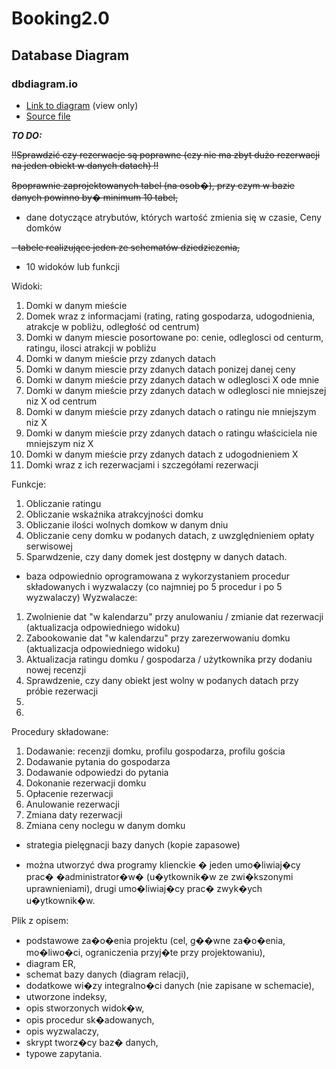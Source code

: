 # Booking2.0

## Database Diagram

### dbdiagram.io

- [Link to diagram](https://dbdiagram.io/d/63d2c531296d97641d7c61c4) (view only)
- [Source file](./diagram-src.txt)

***TO DO:***

~~!!Sprawdzić czy rezerwacje są poprawne (czy nie ma zbyt dużo rezerwacji na jeden obiekt w danych datach) !!~~

~~8poprawnie zaprojektowanych tabel (na osob�), przy czym w bazie danych powinno by� minimum 10 tabel,~~

 - dane dotyczące atrybutów, których wartość zmienia się w czasie,
 Ceny domków

~~- tabele realizujące jeden ze schematów dziedziczenia,~~
 
 - 10 widoków lub funkcji
 
Widoki:
1. Domki w danym mieście 
2. Domek wraz z informacjami (rating, rating gospodarza, udogodnienia, atrakcje w pobliżu, odległość od centrum)
3. Domki w danym miescie posortowane po: cenie, odleglosci od centurm, ratingu, ilosci atrakcji w pobliżu 
4. Domki w danym mieście przy zdanych datach
5. Domki w danym miescie przy zdanych datach ponizej danej ceny
6. Domki w danym mieście przy zdanych datach w odleglosci X ode mnie
7. Domki w danym mieście przy zdanych datach w odleglosci nie mniejszej niz X od centrum
8. Domki w danym mieście przy zdanych datach o ratingu nie mniejszym niz X
9. Domki w danym mieście przy zdanych datach o ratingu właściciela nie mniejszym niz X
10. Domki w danym mieście przy zdanych datach z udogodnieniem X
11. Domki wraz z ich rezerwacjami i szczegółami rezerwacji

Funkcje:
1. Obliczanie ratingu
2. Obliczanie wskaźnika atrakcyjności domku
3. Obliczanie ilości wolnych domkow w danym dniu
4. Obliczanie ceny domku w podanych datach, z uwzględnieniem opłaty serwisowej
5. Sparwdzenie, czy dany domek jest dostępny w danych datach.


- baza odpowiednio oprogramowana z wykorzystaniem procedur składowanych i wyzwalaczy (co najmniej po 5 procedur i po 5 wyzwalaczy)
Wyzwalacze:
1. Zwolnienie dat "w kalendarzu" przy anulowaniu / zmianie dat rezerwacji (aktualizacja odpowiedniego widoku)
2. Zabookowanie dat "w kalendarzu" przy zarezerwowaniu domku (aktualizacja odpowiedniego widoku)
3. Aktualizacja ratingu domku / gospodarza / użytkownika przy dodaniu nowej recenzji
4. Sprawdzenie, czy dany obiekt jest wolny w podanych datach przy próbie rezerwacji
5.
6.

Procedury składowane:
1. Dodawanie: recenzji domku, profilu gospodarza, profilu gościa
2. Dodawanie pytania do gospodarza
3. Dodawanie odpowiedzi do pytania
4. Dokonanie rezerwacji domku
5. Opłacenie rezerwacji
6. Anulowanie rezerwacji
7. Zmiana daty rezerwacji
8. Zmiana ceny noclegu w danym domku

- strategia pielęgnacji bazy danych (kopie zapasowe)

- można utworzyć dwa programy klienckie � jeden umo�liwiaj�cy prac� �administrator�w� (u�ytkownik�w ze zwi�kszonymi uprawnieniami), drugi umo�liwiaj�cy prac� zwyk�ych u�ytkownik�w.

Plik z opisem:
- podstawowe za�o�enia projektu (cel, g��wne za�o�enia, mo�liwo�ci, ograniczenia przyj�te przy projektowaniu),
- diagram ER,
- schemat bazy danych (diagram relacji),
- dodatkowe wi�zy integralno�ci danych (nie zapisane w schemacie),
- utworzone indeksy,
- opis stworzonych widok�w,
- opis procedur sk�adowanych,
- opis wyzwalaczy,
- skrypt tworz�cy baz� danych,
- typowe zapytania.
